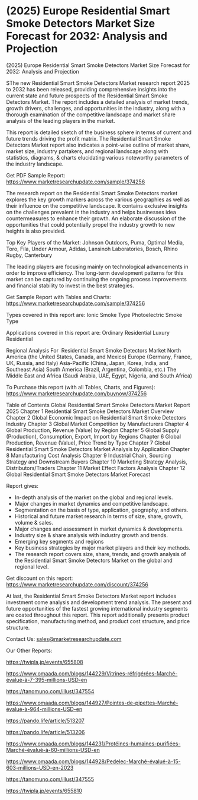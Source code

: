 # (2025) Europe Residential Smart Smoke Detectors Market Size Forecast for 2032: Analysis and Projection

 (2025) Europe Residential Smart Smoke Detectors Market Size Forecast for 2032: Analysis and Projection

SThe new Residential Smart Smoke Detectors Market research report 2025 to 2032 has been released, providing comprehensive insights into the current state and future prospects of the Residential Smart Smoke Detectors Market. The report includes a detailed analysis of market trends, growth drivers, challenges, and opportunities in the industry, along with a thorough examination of the competitive landscape and market share analysis of the leading players in the market.

This report is detailed sketch of the business sphere in terms of current and future trends driving the profit matrix. The Residential Smart Smoke Detectors Market report also indicates a point-wise outline of market share, market size, industry partakers, and regional landscape along with statistics, diagrams, & charts elucidating various noteworthy parameters of the industry landscape.

Get PDF Sample Report: https://www.marketresearchupdate.com/sample/374256

The research report on the Residential Smart Smoke Detectors market explores the key growth markers across the various geographies as well as their influence on the competitive landscape. It contains exclusive insights on the challenges prevalent in the industry and helps businesses idea countermeasures to enhance their growth. An elaborate discussion of the opportunities that could potentially propel the industry growth to new heights is also provided.

Top Key Players of the Market:
Johnson Outdoors, Puma, Optimal Media, Toro, Fila, Under Armour, Adidas, Lansinoh Laboratories, Bosch, Rhino Rugby, Canterbury


The leading players are focusing mainly on technological advancements in order to improve efficiency. The long-term development patterns for this market can be captured by continuing the ongoing process improvements and financial stability to invest in the best strategies.

Get Sample Report with Tables and Charts: https://www.marketresearchupdate.com/sample/374256

Types covered in this report are:
Ionic Smoke Type
Photoelectric Smoke Type


Applications covered in this report are:
Ordinary Residential
Luxury Residential


Regional Analysis For  Residential Smart Smoke Detectors Market
North America (the United States, Canada, and Mexico)
Europe (Germany, France, UK, Russia, and Italy)
Asia-Pacific (China, Japan, Korea, India, and Southeast Asia)
South America (Brazil, Argentina, Colombia, etc.)
The Middle East and Africa (Saudi Arabia, UAE, Egypt, Nigeria, and South Africa)

To Purchase this report (with all Tables, Charts, and Figures): https://www.marketresearchupdate.com/buynow/374256

Table of Contents
Global Residential Smart Smoke Detectors Market Report 2025
Chapter 1 Residential Smart Smoke Detectors Market Overview
Chapter 2 Global Economic Impact on Residential Smart Smoke Detectors Industry
Chapter 3 Global Market Competition by Manufacturers
Chapter 4 Global Production, Revenue (Value) by Region
Chapter 5 Global Supply (Production), Consumption, Export, Import by Regions
Chapter 6 Global Production, Revenue (Value), Price Trend by Type
Chapter 7 Global Residential Smart Smoke Detectors Market Analysis by Application
Chapter 8 Manufacturing Cost Analysis
Chapter 9 Industrial Chain, Sourcing Strategy and Downstream Buyers
Chapter 10 Marketing Strategy Analysis, Distributors/Traders
Chapter 11 Market Effect Factors Analysis
Chapter 12 Global Residential Smart Smoke Detectors Market Forecast

Report gives:

- In-depth analysis of the market on the global and regional levels.
- Major changes in market dynamics and competitive landscape.
- Segmentation on the basis of type, application, geography, and others.
- Historical and future market research in terms of size, share, growth, volume & sales.
- Major changes and assessment in market dynamics & developments.
- Industry size & share analysis with industry growth and trends.
- Emerging key segments and regions
- Key business strategies by major market players and their key methods.
- The research report covers size, share, trends, and growth analysis of the Residential Smart Smoke Detectors Market on the global and regional level.

Get discount on this report: https://www.marketresearchupdate.com/discount/374256

At last, the Residential Smart Smoke Detectors Market report includes investment come analysis and development trend analysis. The present and future opportunities of the fastest growing international industry segments are coated throughout this report. This report additionally presents product specification, manufacturing method, and product cost structure, and price structure.

Contact Us:
sales@marketresearchupdate.com

Our Other Reports:

https://twipla.jp/events/655808

https://www.omaada.com/blogs/144229/Vitrines-réfrigérées-Marché-évalué-à-7-395-millions-USD-en

https://tanomuno.com/illust/347554

https://www.omaada.com/blogs/144927/Pointes-de-pipettes-Marché-évalué-à-964-millions-USD-en

https://pando.life/article/513207

https://pando.life/article/513206

https://www.omaada.com/blogs/144231/Protéines-humaines-purifiées-Marché-évalué-à-60-millions-USD-en

https://www.omaada.com/blogs/144928/Pedelec-Marché-évalué-à-15-603-millions-USD-en-2023

https://tanomuno.com/illust/347555

https://twipla.jp/events/655810
